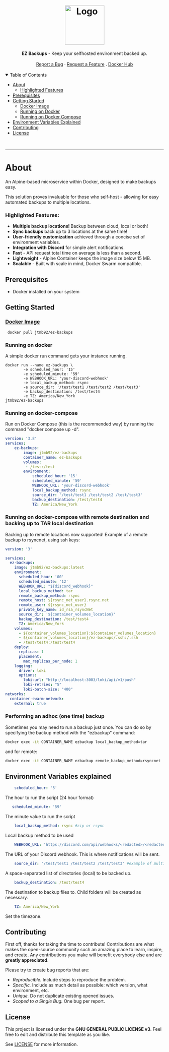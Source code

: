 <h1 align="center">
  <a href="https://github.com/jtmb">
    <img src="https://avatars.githubusercontent.com/u/86915618?v=4" alt="Logo" width="125" height="125">
  </a>
</h1>

<div align="center">
  <b>EZ Backups</b> - Keep your selfhosted environment backed up.
  <br />
  <br />
  <a href="https://github.com/jtmb/ip_check/issues/new?assignees=&labels=bug&title=bug%3A+">Report a Bug</a>
  ·
  <a href="https://github.com/jtmb/ip_check/issues/new?assignees=&labels=enhancement&template=02_FEATURE_REQUEST.md&title=feat%3A+">Request a Feature</a>
  .
  <a href="https://hub.docker.com/repository/docker/jtmb92/cloudflare_ip_checker/general">Docker Hub</a>
</div>
<br>
<details open="open">
<summary>Table of Contents</summary>

- [About](#about)
    - [Highlighted Features](#highlighted-features)
- [Prerequisites](#prerequisites)
- [Getting Started](#getting-started)
    - [Docker Image](#docker-image)
    - [Running on Docker](#running-on-docker)
    - [Running on Docker Compose](#running-on-docker-compose)
- [Environment Variables Explained](#environment-variables-explained)
- [Contributing](#contributing)
- [License](#license)

</details>
<br>

---

### <h1>About</h1>

An Alpine-based microservice within Docker, designed to make backups easy.

This solution proves invaluable for those who self-host - allowing for easy automated backups to multiple locations.

### Highlighted Features:

- <b>Multiple backup locations! </b>Backup between cloud, local or both! 
- <b>Sync backups</b> back up to 3 locations at the same time!
- <b>User-friendly customization</b> achieved through a concise set of environment variables.
- <b>Integration with Discord</b> for simple alert notifications.
- <b>Fast</b> - API request total time on average is less than a second.
- <b>Lightweight</b> - Alpine Container keeps the image size below 15 MB.
- <b>Scalable</b> - Built with scale in mind, Docker Swarm compatible.


<!-- #### Example:
![Alt text](src/img/image.png))
![Example](src/img/example.png) -->

<!-- #### Discord Alerting:

![Discord](src/img/discord.png) -->

## Prerequisites

- Docker installed on your system

### <h2>Getting Started</h2>
### [Docker Image](https://hub.docker.com/r/jtmb92/ez-backups)
```docker
 docker pull jtmb92/ez-backups
```

### Running on docker
A simple docker run command gets your instance running.
```shell
docker run --name ez-backups \
        -e scheduled_hour: '15'
        -e scheduled_minute: '59'
        -e WEBHOOK_URL: 'your-discord-webhook'
        -e local_backup_method: rsync
        -e source_dir: '/test/test1 /test/test2 /test/test3'
        -e backup_destination: /test/test4
        -e TZ: America/New_York
jtmb92/ez-backups
```
### Running on docker-compose
Run on Docker Compose (this is the recommended way) by running the command "docker compose up -d".
```yaml
version: '3.8'
services:
    ez-backups:
        image: jtmb92/ez-backups
        container_name: ez-backups
        volumes:
         - /test:/test
        environment:
            scheduled_hour: '15'
            scheduled_minute: '59'
            WEBHOOK_URL: 'your-discord-webhook'
            local_backup_method: rsync
            source_dir: '/test/test1 /test/test2 /test/test3'
            backup_destination: /test/test4
            TZ: America/New_York
```

### Running on docker-compose with remote destination and backing up to TAR local destination
Backing up to remote locations now supported! 
Example of a remote backup to rsyncnet, using ssh keys:
```yaml
version: '3'

services:
  ez-backups:
    image: jtmb92/ez-backups:latest
    environment:
      scheduled_hour: '00'
      scheduled_minute: '12'
      WEBHOOK_URL: "${discord_webhook}"
      local_backup_method: tar
      remote_backup_method: rsync
      remote_host: ${rsync_net_user}.rsync.net
      remote_user: ${rsync_net_user}
      private_key_name: id_rsa_rsyncNet
      source_dir: '${container_volumes_location}'
      backup_destination: /test/test4
      TZ: America/New_York
    volumes:
      - ${container_volumes_location}:${container_volumes_location}
      - ${container_volumes_location}/ez-backups/.ssh:/.ssh
      - /test/test4:/test/test4
    deploy:
      replicas: 1
      placement:
        max_replicas_per_node: 1
    logging:
      driver: loki
      options:
        loki-url: "http://localhost:3003/loki/api/v1/push"
        loki-retries: "5"
        loki-batch-size: "400"
networks:
  container-swarm-network:
    external: true
```

### Performing an adhoc (one time) backup
Sometimes you may need to run a backup just once. You can do so by specifying the backup method with the "ezbackup" command:
```sh
docker exec -it CONTAINER_NAME ezbackup local_backup_method=tar

```
and for remote:
```sh
docker exec -it CONTAINER_NAME ezbackup remote_backup_method=rsyncnet

```
## Environment Variables explained

```yaml
    scheduled_hour: '5'
```  
The hour to run the script (24 hour format)
```yaml
   scheduled_minute: '59'
```     
The minute value to run the script
```yaml
    local_backup_method: rsync #zip or rsync
```      
Local backup method to be used 
```yaml
    WEBHOOK_URL: 'https://discord.com/api/webhooks/<redacted>/<redacted>'
```     
The URL of your Discord webhook. This is where notifications will be sent.
```yaml
    source_dir: '/test/test1 /test/test2 /test/test3' #example of multiple list format entries
```      
A space-separated list of directories (local) to be backed up.
```yaml
    backup_destination: /test/test4 
```    
The destination to backup files to. Child folders will be created as necessary.
```yaml
    TZ: America/New_York
```
Set the timezone.    

## Contributing

First off, thanks for taking the time to contribute! Contributions are what makes the open-source community such an amazing place to learn, inspire, and create. Any contributions you make will benefit everybody else and are **greatly appreciated**.

Please try to create bug reports that are:

- _Reproducible._ Include steps to reproduce the problem.
- _Specific._ Include as much detail as possible: which version, what environment, etc.
- _Unique._ Do not duplicate existing opened issues.
- _Scoped to a Single Bug._ One bug per report.

## License

This project is licensed under the **GNU GENERAL PUBLIC LICENSE v3**. Feel free to edit and distribute this template as you like.

See [LICENSE](LICENSE) for more information. 

